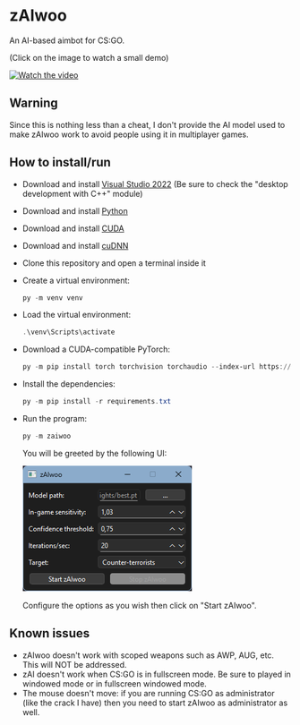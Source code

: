 # zAIwoo

An AI-based aimbot for CS:GO.

(Click on the image to watch a small demo)

[![Watch the video](https://img.youtube.com/vi/HiWj4NeMS1E/0.jpg)](https://www.youtube.com/watch?v=HiWj4NeMS1E)

## Warning

Since this is nothing less than a cheat, I don't provide the AI model used to make zAIwoo work to avoid people using it in multiplayer games.

## How to install/run

- Download and install [Visual Studio 2022](https://visualstudio.microsoft.com/) (Be sure to check the "desktop development with C++" module)
- Download and install [Python](https://www.python.org/)
- Download and install [CUDA](https://developer.nvidia.com/cuda-toolkit)
- Download and install [cuDNN](https://developer.nvidia.com/cudnn)
- Clone this repository and open a terminal inside it
- Create a virtual environment:

    ```powershell
    py -m venv venv
    ```

- Load the virtual environment:

    ```powershell
    .\venv\Scripts\activate
    ```

- Download a CUDA-compatible PyTorch:

    ```powershell
    py -m pip install torch torchvision torchaudio --index-url https://download.pytorch.org/whl/cu128
    ```

- Install the dependencies:

    ```powershell
    py -m pip install -r requirements.txt
    ```

- Run the program:

    ```powershell
    py -m zaiwoo
    ```

    You will be greeted by the following UI:

    ![Image](ui.png)

    Configure the options as you wish then click on "Start zAIwoo".

## Known issues

- zAIwoo doesn't work with scoped weapons such as AWP, AUG, etc. This will NOT be addressed.
- zAI doesn't work when CS:GO is in fullscreen mode. Be sure to played in windowed mode or in fullscreen windowed mode.
- The mouse doesn't move: if you are running CS:GO as administrator (like the crack I have) then you need to start zAIwoo as administrator as well.
